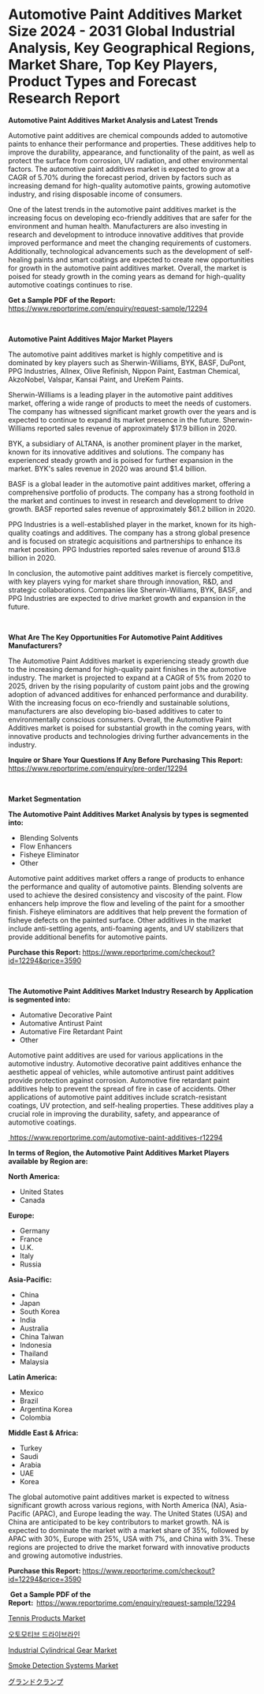 <p><h1>Automotive Paint Additives Market Size 2024 - 2031 Global Industrial Analysis, Key Geographical Regions, Market Share, Top Key Players, Product Types and Forecast Research Report</h1></p><p><strong>Automotive Paint Additives Market Analysis and Latest Trends</strong></p>
<p><p>Automotive paint additives are chemical compounds added to automotive paints to enhance their performance and properties. These additives help to improve the durability, appearance, and functionality of the paint, as well as protect the surface from corrosion, UV radiation, and other environmental factors. The automotive paint additives market is expected to grow at a CAGR of 5.70% during the forecast period, driven by factors such as increasing demand for high-quality automotive paints, growing automotive industry, and rising disposable income of consumers.</p><p>One of the latest trends in the automotive paint additives market is the increasing focus on developing eco-friendly additives that are safer for the environment and human health. Manufacturers are also investing in research and development to introduce innovative additives that provide improved performance and meet the changing requirements of customers. Additionally, technological advancements such as the development of self-healing paints and smart coatings are expected to create new opportunities for growth in the automotive paint additives market. Overall, the market is poised for steady growth in the coming years as demand for high-quality automotive coatings continues to rise.</p></p>
<p><strong>Get a Sample PDF of the Report:&nbsp;</strong> <a href="https://www.reportprime.com/enquiry/request-sample/12294">https://www.reportprime.com/enquiry/request-sample/12294</a></p>
<p>&nbsp;</p>
<p><strong>Automotive Paint Additives Major Market Players</strong></p>
<p><p>The automotive paint additives market is highly competitive and is dominated by key players such as Sherwin-Williams, BYK, BASF, DuPont, PPG Industries, Allnex, Olive Refinish, Nippon Paint, Eastman Chemical, AkzoNobel, Valspar, Kansai Paint, and UreKem Paints.</p><p>Sherwin-Williams is a leading player in the automotive paint additives market, offering a wide range of products to meet the needs of customers. The company has witnessed significant market growth over the years and is expected to continue to expand its market presence in the future. Sherwin-Williams reported sales revenue of approximately $17.9 billion in 2020.</p><p>BYK, a subsidiary of ALTANA, is another prominent player in the market, known for its innovative additives and solutions. The company has experienced steady growth and is poised for further expansion in the market. BYK's sales revenue in 2020 was around $1.4 billion.</p><p>BASF is a global leader in the automotive paint additives market, offering a comprehensive portfolio of products. The company has a strong foothold in the market and continues to invest in research and development to drive growth. BASF reported sales revenue of approximately $61.2 billion in 2020.</p><p>PPG Industries is a well-established player in the market, known for its high-quality coatings and additives. The company has a strong global presence and is focused on strategic acquisitions and partnerships to enhance its market position. PPG Industries reported sales revenue of around $13.8 billion in 2020.</p><p>In conclusion, the automotive paint additives market is fiercely competitive, with key players vying for market share through innovation, R&D, and strategic collaborations. Companies like Sherwin-Williams, BYK, BASF, and PPG Industries are expected to drive market growth and expansion in the future.</p></p>
<p>&nbsp;</p>
<p><strong>What Are The Key Opportunities For Automotive Paint Additives Manufacturers?</strong></p>
<p><p>The Automotive Paint Additives market is experiencing steady growth due to the increasing demand for high-quality paint finishes in the automotive industry. The market is projected to expand at a CAGR of 5% from 2020 to 2025, driven by the rising popularity of custom paint jobs and the growing adoption of advanced additives for enhanced performance and durability. With the increasing focus on eco-friendly and sustainable solutions, manufacturers are also developing bio-based additives to cater to environmentally conscious consumers. Overall, the Automotive Paint Additives market is poised for substantial growth in the coming years, with innovative products and technologies driving further advancements in the industry.</p></p>
<p><strong>Inquire or Share Your Questions If Any Before Purchasing This Report:</strong> <a href="https://www.reportprime.com/enquiry/pre-order/12294">https://www.reportprime.com/enquiry/pre-order/12294</a></p>
<p>&nbsp;</p>
<p><strong>Market Segmentation</strong></p>
<p><strong>The Automotive Paint Additives Market Analysis by types is segmented into:</strong></p>
<p><ul><li>Blending Solvents</li><li>Flow Enhancers</li><li>Fisheye Eliminator</li><li>Other</li></ul></p>
<p><p>Automotive paint additives market offers a range of products to enhance the performance and quality of automotive paints. Blending solvents are used to achieve the desired consistency and viscosity of the paint. Flow enhancers help improve the flow and leveling of the paint for a smoother finish. Fisheye eliminators are additives that help prevent the formation of fisheye defects on the painted surface. Other additives in the market include anti-settling agents, anti-foaming agents, and UV stabilizers that provide additional benefits for automotive paints.</p></p>
<p><strong>Purchase this Report:&nbsp;</strong><a href="https://www.reportprime.com/checkout?id=12294&price=3590">https://www.reportprime.com/checkout?id=12294&price=3590</a></p>
<p>&nbsp;</p>
<p><strong>The Automotive Paint Additives Market Industry Research by Application is segmented into:</strong></p>
<p><ul><li>Automative Decorative Paint</li><li>Automative Antirust Paint</li><li>Automative Fire Retardant Paint</li><li>Other</li></ul></p>
<p><p>Automotive paint additives are used for various applications in the automotive industry. Automotive decorative paint additives enhance the aesthetic appeal of vehicles, while automotive antirust paint additives provide protection against corrosion. Automotive fire retardant paint additives help to prevent the spread of fire in case of accidents. Other applications of automotive paint additives include scratch-resistant coatings, UV protection, and self-healing properties. These additives play a crucial role in improving the durability, safety, and appearance of automotive coatings.</p></p>
<p><a href="https://www.reportprime.com/automotive-paint-additives-r12294">&nbsp;https://www.reportprime.com/automotive-paint-additives-r12294</a></p>
<p><strong>In terms of Region, the Automotive Paint Additives Market Players available by Region are:</strong></p>
<p>
    <p> <strong> North America: </strong>
        <ul>
            <li>United States</li>
            <li>Canada</li>
        </ul>
        </p> 
    <p> <strong> Europe: </strong>
        <ul>
            <li>Germany</li>
            <li>France</li>
            <li>U.K.</li>
            <li>Italy</li>
            <li>Russia</li>
        </ul>
        </p> 
    <p> <strong> Asia-Pacific: </strong>
        <ul>
            <li>China</li>
            <li>Japan</li>
            <li>South Korea</li>
            <li>India</li>
            <li>Australia</li>
            <li>China Taiwan</li>
            <li>Indonesia</li>
            <li>Thailand</li>
            <li>Malaysia</li>
        </ul>
        </p> 
    <p> <strong> Latin America: </strong>
        <ul>
            <li>Mexico</li>
            <li>Brazil</li>
            <li>Argentina Korea</li>
            <li>Colombia</li>
        </ul>
        </p> 
    <p> <strong> Middle East & Africa: </strong>
        <ul>
            <li>Turkey</li>
            <li>Saudi</li>
            <li>Arabia</li>
            <li>UAE</li>
            <li>Korea</li>
        </ul>
    </p>
    </p>
<p><p>The global automotive paint additives market is expected to witness significant growth across various regions, with North America (NA), Asia-Pacific (APAC), and Europe leading the way. The United States (USA) and China are anticipated to be key contributors to market growth. NA is expected to dominate the market with a market share of 35%, followed by APAC with 30%, Europe with 25%, USA with 7%, and China with 3%. These regions are projected to drive the market forward with innovative products and growing automotive industries.</p></p>
<p><strong>Purchase this Report: </strong><a href="https://www.reportprime.com/checkout?id=12294&price=3590">https://www.reportprime.com/checkout?id=12294&price=3590</a></p>
<p>&nbsp;<strong>Get a Sample PDF of the Report:&nbsp;&nbsp;</strong><a href="https://www.reportprime.com/enquiry/request-sample/12294">https://www.reportprime.com/enquiry/request-sample/12294</a></p>
<p><strong></strong></p>
<p><p><a href="https://github.com/abdillahsp58/Market-Research-Report-List-1/blob/main/tennis-products-market.md">Tennis Products Market</a></p><p><a href="https://medium.com/@clairhane1954/%EC%9E%90%EB%8F%99%EC%B0%A8-%EB%93%9C%EB%9D%BC%EC%9D%B4%EB%B8%8C-%EB%9D%BC%EC%9D%B8-%EC%8B%9C%EC%9E%A5-%EC%A1%B0%EC%82%AC-%EB%B3%B4%EA%B3%A0%EC%84%9C-2024%EB%85%84%EB%B6%80%ED%84%B0-2031%EB%85%84%EA%B9%8C%EC%A7%80-%EC%95%88%EC%A0%95%EB%90%9C-%EC%97%B0%ED%8F%89%EA%B7%A0-%EC%84%B1%EC%9E%A5%EB%A5%A0%EC%9D%B8-14-1-%EC%9D%98-%EC%8B%9C%EC%9E%A5-%EC%98%88%EC%B8%A1%EA%B3%BC-%EC%84%B1%EC%9E%A5-%EC%A0%84%EB%A7%9D-aab2143240a6">오토모티브 드라이브라인</a></p><p><a href="https://medium.com/@amandawbrown02/deep-dive-into-the-industrial-cylindrical-gear-market-itstrends-market-segmentation-and-77ccdfff2aac">Industrial Cylindrical Gear Market</a></p><p><a href="https://www.linkedin.com/pulse/smoke-detection-systems-market-global-regional-analysis-2024-hvebe">Smoke Detection Systems Market</a></p><p><a href="https://medium.com/@austinallan03/2024%E5%B9%B4%E3%81%8B%E3%82%892031%E5%B9%B4%E3%81%BE%E3%81%A7%E3%81%AE%E6%9C%9F%E9%96%93%E3%81%AB%E4%BA%88%E6%B8%AC%E3%81%95%E3%82%8C%E3%82%8B%E6%80%A5%E9%80%9F%E3%81%AA%E6%88%90%E9%95%B7%E7%8E%875-6-%E3%81%AE%E3%82%B0%E3%83%AD%E3%83%BC%E3%83%90%E3%83%AB%E3%82%B0%E3%83%A9%E3%82%A6%E3%83%B3%E3%83%89%E3%82%AF%E3%83%A9%E3%83%B3%E3%83%97%E5%B8%82%E5%A0%B4%E3%81%AE%E3%82%B9%E3%82%B3%E3%83%BC%E3%83%97%E3%81%AB%E3%81%A4%E3%81%84%E3%81%A6%E3%81%AE%E8%A9%B3%E7%B4%B0%E3%81%AA%E5%88%86%E6%9E%90-809fcda60062">グランドクランプ</a></p></p>